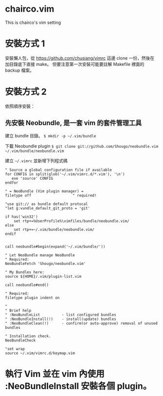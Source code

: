 # chairco.vim
This is chairco's vim setting

# 安裝方式 1
安裝懶人包，從 https://github.com/chusiang/vimrc 這邊 clone 一份，然後在加目錄底下直接 make。
但要注意第一次安裝可能要註解 Makefile 裡面的 backup 檔案。

# 安裝方式 2
依照順序安裝：

## 先安裝 Neobundle, 是一套 vim 的套件管理工具

建立 bundle 目錄。
`$ mkdir -p ~/.vim/bundle`

下載 Neobundle plugin
`$ git clone git://github.com/Shougo/neobundle.vim ~/.vim/bundle/neobundle.vim`

建立 `~/.vimrc` 並新增下列程式碼
```
" Source a global configuration file if available
for CONFIG in split(glob('~/.vim/vimrc.d/*.vim'), '\n')
   exe 'source' CONFIG
endfor

" = NeoBundle (Vim plugin manager) =
filetype off                   " required!

"use git:// as bundle default protocal
"let g:vundle_default_git_proto = 'git'

if has('win32')
    set rtp+=%UserProfile%\vimfiles/bundle/neobundle.vim/
else
    set rtp+=~/.vim/bundle/neobundle.vim/
endif


call neobundle#begin(expand('~/.vim/bundle/'))

" Let NeoBundle manage NeoBundle
" Required:
NeoBundleFetch 'Shougo/neobundle.vim'

" My Bundles here:
source ${HOME}/.vim/plugin-list.vim

call neobundle#end()

" Required:
filetype plugin indent on     

"
" Brief help
" :NeoBundleList          - list configured bundles
" :NeoBundleInstall(!)    - install(update) bundles
" :NeoBundleClean(!)      - confirm(or auto-approve) removal of unused bundles

" Installation check.
NeoBundleCheck

"set wrap
source ~/.vim/vimrc.d/keymap.vim

```

# 執行 Vim 並在 vim 內使用 :NeoBundleInstall 安裝各個 plugin。
